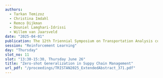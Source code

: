 ```yaml
---
authors:
  - Tarkan Temizoz
  - Christina Imdahl
  - Remco Dijkman
  - Douniel Lamghari-Idrissi
  - Willem van Jaarsveld
date: "2025-04-01"
publication: The 12th Triennial Symposium on Transportation Analysis conference
session: "Reinforcement Learning"
day: "Thursday"
slot_no: 11
slot: "13:30-15:30, Thursday June 26"
title: "Zero-shot Generalization in Suppy Chain Management"
url_pdf: "/proceedings/TRISTAN2025_ExtendedAbstract_371.pdf"
---
```

